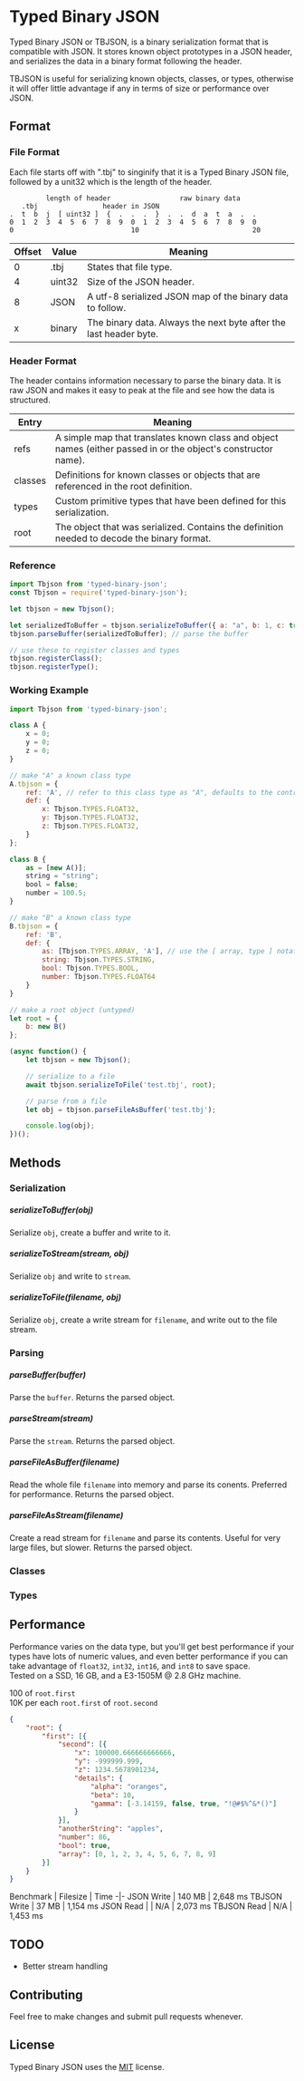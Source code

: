 # Typed Binary JSON

Typed Binary JSON or TBJSON, is a binary serialization format that is compatible with JSON. It stores known object prototypes in a JSON header, and serializes the data in a binary format following the header.  
  
TBJSON is useful for serializing known objects, classes, or types, otherwise it will offer little advantage if any in terms of size or performance over JSON.


## Format

### File Format

Each file starts off with ".tbj" to singinify that it is a Typed Binary JSON file, followed by a unit32 which is the length of the header.
```
         length of header                 raw binary data
   .tbj                header in JSON             
.  t  b  j  [ uint32 ]  {  .  .  .  }  .  .  d  a  t  a  .  .
0  1  2  3  4  5  6  7  8  9  0  1  2  3  4  5  6  7  8  9  0
0                             10                            20
```

Offset | Value | Meaning
-|-|-
0 | .tbj | States that file type.
4 | uint32 | Size of the JSON header.
8 | JSON | A utf-8 serialized JSON map of the binary data to follow.
x | binary | The binary data.  Always the next byte after the last header byte.

### Header Format

The header contains information necessary to parse the binary data. It is raw JSON and makes it easy to peak at the file and see how the data is structured.

Entry | Meaning
-|-
refs | A simple map that translates known class and object names (either passed in or the object's constructor name).
classes | Definitions for known classes or objects that are referenced in the root definition.
types | Custom primitive types that have been defined for this serialization.
root | The object that was serialized. Contains the definition needed to decode the binary format.


### Reference
```js
import Tbjson from 'typed-binary-json';
const Tbjson = require('typed-binary-json');

let tbjson = new Tbjson();

let serializedToBuffer = tbjson.serializeToBuffer({ a: "a", b: 1, c: true }); // serialize the object
tbjson.parseBuffer(serializedToBuffer); // parse the buffer

// use these to register classes and types
tbjson.registerClass();
tbjson.registerType();
```

### Working Example
```js
import Tbjson from 'typed-binary-json';

class A {
	x = 0;
	y = 0;
	z = 0;
}

// make "A" a known class type
A.tbjson = {
	ref: 'A', // refer to this class type as "A", defaults to the contructor name if not given (which could have namespace issues)
	def: {
		x: Tbjson.TYPES.FLOAT32,
		y: Tbjson.TYPES.FLOAT32,
		z: Tbjson.TYPES.FLOAT32,
	}
};

class B {
	as = [new A()];
	string = "string";
	bool = false;
	number = 100.5;
}

// make "B" a known class type
B.tbjson = {
	ref: 'B',
	def: {
		as: [Tbjson.TYPES.ARRAY, 'A'], // use the [ array, type ] notation to say that "B.as" is an array of "A"
		string: Tbjson.TYPES.STRING,
		bool: Tbjson.TYPES.BOOL,
		number: Tbjson.TYPES.FLOAT64
	}
}

// make a root object (untyped)
let root = {
	b: new B()
};

(async function() {
	let tbjson = new Tbjson();

	// serialize to a file
	await tbjson.serializeToFile('test.tbj', root);

	// parse from a file
	let obj = tbjson.parseFileAsBuffer('test.tbj');

	console.log(obj);
})();
```


## Methods

### Serialization

##### serializeToBuffer(obj)
Serialize `obj`, create a buffer and write to it.

##### serializeToStream(stream, obj)
Serialize `obj` and write to `stream`.

##### serializeToFile(filename, obj)
Serialize `obj`, create a write stream for `filename`, and write out to the file stream.

### Parsing

##### parseBuffer(buffer)
Parse the `buffer`. Returns the parsed object.

##### parseStream(stream)
Parse the `stream`. Returns the parsed object.

##### parseFileAsBuffer(filename)
Read the whole file `filename` into memory and parse its conents. Preferred for performance. Returns the parsed object.

##### parseFileAsStream(filename)
Create a read stream for `filename` and parse its contents. Useful for very large files, but slower. Returns the parsed object.

### Classes

### Types


## Performance
Performance varies on the data type, but you'll get best performance if your types have lots of numeric values, and even better performance if you can take advantage of `float32`, `int32`, `int16`, and `int8` to save space.  
Tested on a SSD, 16 GB, and a E3-1505M @ 2.8 GHz machine.  
  
100 of `root.first`  
10K per each `root.first` of `root.second`

```json
{
	"root": {
		"first": [{
			"second": [{
				"x": 100000.666666666666,
				"y": -999999.999,
				"z": 1234.5678901234,
				"details": {
					"alpha": "oranges",
					"beta": 10,
					"gamma": [-3.14159, false, true, "!@#$%^&*()"]
				}
			}],
			"anotherString": "apples",
			"number": 86,
			"bool": true,
			"array": [0, 1, 2, 3, 4, 5, 6, 7, 8, 9]
		}]
	}
}
```

Benchmark | Filesize | Time
-|-
JSON Write | 140 MB | 2,648 ms
TBJSON Write | 37 MB | 1,154 ms
JSON Read | | N/A | 2,073 ms
TBJSON Read | N/A | 1,453 ms


## TODO
- Better stream handling

## Contributing
Feel free to make changes and submit pull requests whenever.


## License
Typed Binary JSON uses the [MIT](https://opensource.org/licenses/MIT) license.